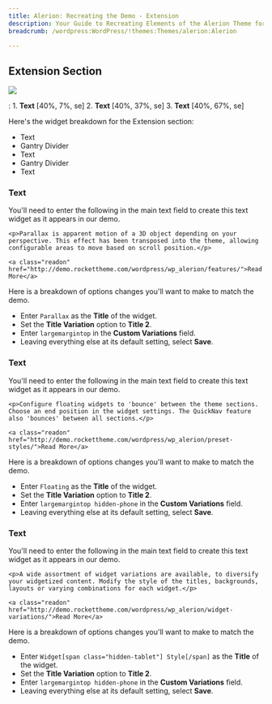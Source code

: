 ```yaml
---
title: Alerion: Recreating the Demo - Extension
description: Your Guide to Recreating Elements of the Alerion Theme for WordPress
breadcrumb: /wordpress:WordPress/!themes:Themes/alerion:Alerion

---
```


Extension Section
-----

![][demo]

: 1. **Text** [40%, 7%, se]
  2. **Text** [40%, 37%, se]
  3. **Text** [40%, 67%, se]

Here's the widget breakdown for the Extension section:

* Text
* Gantry Divider
* Text
* Gantry Divider
* Text

### Text

You'll need to enter the following in the main text field to create this text widget as it appears in our demo.

~~~
<p>Parallax is apparent motion of a 3D object depending on your perspective. This effect has been transposed into the theme, allowing configurable areas to move based on scroll position.</p>

<a class="readon" href="http://demo.rockettheme.com/wordpress/wp_alerion/features/">Read More</a>
~~~

Here is a breakdown of options changes you'll want to make to match the demo.

* Enter `Parallax` as the **Title** of the widget.
* Set the **Title Variation** option to **Title 2**.
* Enter `largemargintop` in the **Custom Variations** field.
* Leaving everything else at its default setting, select **Save**.

### Text

You'll need to enter the following in the main text field to create this text widget as it appears in our demo.

~~~
<p>Configure floating widgets to 'bounce' between the theme sections. Choose an end position in the widget settings. The QuickNav feature also 'bounces' between all sections.</p>

<a class="readon" href="http://demo.rockettheme.com/wordpress/wp_alerion/preset-styles/">Read More</a>
~~~

Here is a breakdown of options changes you'll want to make to match the demo.

* Enter `Floating` as the **Title** of the widget.
* Set the **Title Variation** option to **Title 2**.
* Enter `largemargintop hidden-phone` in the **Custom Variations** field.
* Leaving everything else at its default setting, select **Save**.

### Text

You'll need to enter the following in the main text field to create this text widget as it appears in our demo.

~~~
<p>A wide assortment of widget variations are available, to diversify your widgetized content. Modify the style of the titles, backgrounds, layouts or varying combinations for each widget.</p>

<a class="readon" href="http://demo.rockettheme.com/wordpress/wp_alerion/widget-variations/">Read More</a>
~~~

Here is a breakdown of options changes you'll want to make to match the demo.

* Enter `Widget[span class="hidden-tablet"] Style[/span]` as the **Title** of the widget.
* Set the **Title Variation** option to **Title 2**.
* Enter `largemargintop hidden-phone` in the **Custom Variations** field.
* Leaving everything else at its default setting, select **Save**.

[demo]: assets/demo_8.jpeg